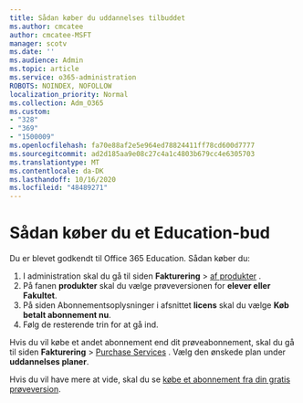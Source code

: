 ```yaml
---
title: Sådan køber du uddannelses tilbuddet
ms.author: cmcatee
author: cmcatee-MSFT
manager: scotv
ms.date: ''
ms.audience: Admin
ms.topic: article
ms.service: o365-administration
ROBOTS: NOINDEX, NOFOLLOW
localization_priority: Normal
ms.collection: Adm_O365
ms.custom:
- "328"
- "369"
- "1500009"
ms.openlocfilehash: fa70e88af2e5e964ed78824411ff78cd600d7777
ms.sourcegitcommit: ad2d185aa9e08c27c4a1c4803b679cc4e6305703
ms.translationtype: MT
ms.contentlocale: da-DK
ms.lasthandoff: 10/16/2020
ms.locfileid: "48489271"
---
```

# <a name="how-to-purchase-an-education-offer"></a>Sådan køber du et Education-bud

Du er blevet godkendt til Office 365 Education. Sådan køber du:
  
1. I administration skal du gå til siden **Fakturering** \> [af produkter](https://go.microsoft.com/fwlink/p/?linkid=842054) .
2. På fanen **produkter** skal du vælge prøveversionen for **elever eller Fakultet**.
3. På siden Abonnementsoplysninger i afsnittet **licens** skal du vælge **Køb betalt abonnement nu**.
4. Følg de resterende trin for at gå ind.

Hvis du vil købe et andet abonnement end dit prøveabonnement, skal du gå til siden **Fakturering** \> [Purchase Services](https://go.microsoft.com/fwlink/p/?linkid=868433) . Vælg den ønskede plan under **uddannelses planer**.

Hvis du vil have mere at vide, skal du se [købe et abonnement fra din gratis prøveversion](https://docs.microsoft.com/microsoft-365/commerce/try-or-buy-microsoft-365#buy-a-subscription-from-your-free-trial).